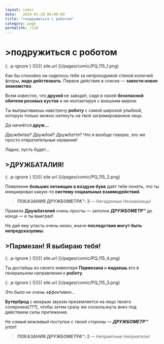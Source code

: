 ```yaml
---
layout: comic
date:   2019-01-28 00:00:00 
title: ">подружиться с роботом"
category: page
permalink: /116
---
```

# >подружиться с роботом

{: .p-ignore }
![]({{ site.url }}/pages/comic/PQ_115_1.png)

Как бы спокойно ни сиделось тебе за непроходимой стеной колючей флоры, <strong>надо действовать</strong>. Первое действие в списке — <strong>завести новое знакомство</strong>.

Всем известно, что <strong>друзей </strong>не заводят, сидя в своей <strong>безопасной обители розовых кустов</strong> и не контактируя с внешним миром.

Ты выпрыгиваешь навстречу <strong>роботу </strong>с самой широкой улыбкой, которую только можно натянуть на твоё загримированное лицо.

Да начнётся <strong>друж…</strong>

<em>Дружбитва</em>? <em>Дружбой</em>? <em>Дружбаттл</em>? Что я вообще говорю, это же просто отвратительные названия!

Ладно, пусть будет…

## >ДРУЖБАТАЛИЯ!

{: .p-ignore }
![]({{ site.url }}/pages/comic/PQ_115_2.png)

Появление <strong>больших летающих в воздухе букв</strong> даёт тебе понять, что ты инициировал какую-то <strong>систему социальных взаимодействий</strong>.

<blockquote><strong>ПОКАЗАНИЯ ДРУЖБОМЕТРА™: 3 </strong>—<strong> </strong>Негаданные Незнакомцы!</blockquote>

Правила <strong>Дружбаталий</strong> очень просты — заполни <strong>ДРУЖБОМЕТР™</strong> до конца — и ты выиграл!

Не дай ему упасть очень низко, иначе <strong>последствия могут быть непредсказуемы</strong>.

## >Пармезан! Я выбираю тебя!

{: .p-ignore }
![]({{ site.url }}/pages/comic/PQ_115_4.png)

Ты достаёшь из своего инвентаря <strong>Пармезана </strong>и <strong>кидаешь </strong>его в генеральном направлении к <strong>роботу</strong>.

{: .p-ignore }
![]({{ site.url }}/pages/comic/PQ_115_3.png)

<em>Это было не очень эффективно…</em>

<strong>Бутерброд </strong>с мокрым звуком приземляется на лицо твоего соперника(<em>???</em>), чтобы затем сразу же соскользнуть вниз под действием силы притяжения.

<em>Не самый вежливый поступок с твоей стороны — <strong><strong>ДРУЖБОМЕТР™</strong></strong> упал</em>!

<blockquote><strong>ПОКАЗАНИЯ ДРУЖБОМЕТРА™: 2 </strong>—<strong> </strong>Неприятные Неприятели!</blockquote>
